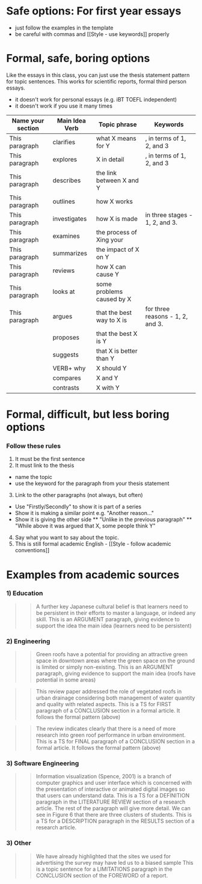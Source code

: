 # Safe options: For first year essays
* just follow the examples in the template
* be careful with commas and [[Style - use keywords]] properly

# Formal, safe, boring options
Like the essays in this class, you can just use the thesis statement pattern for topic sentences. This works for scientific reports, formal third person essays.
* it doesn't work for personal essays (e.g. iBT TOEFL independent)
* it doesn't work if you use it many times

Name your section 		|Main Idea Verb		|Topic phrase				|Keywords
------------------------|-----------------	|-----------------			|------------
This paragraph	 		|clarifies		|what X means for Y				|, in terms of 1, 2, and 3
This paragraph			|explores		|X in detail					|, in terms of 1, 2, and 3
This paragraph			|describes		|the link between X and Y		|
This paragraph	 		|outlines 		|how X works					|
This paragraph			|investigates	|how X is made 					|in three stages - 1, 2, and 3.
This paragraph			|examines		|the process of Xing your		|
This paragraph			|summarizes		|the impact of X on Y			|
This paragraph			|reviews		|how X can cause Y				|
This paragraph			|looks at		|some problems caused by X 		|
This paragraph			|argues			|that the best way to X is 		|for three reasons - 1, 2, and 3.
						|proposes		|that the best X is Y			|
						|suggests		|that X is better than Y 		|
						|VERB+  why		|X should Y						|
						|compares		|X and Y						|
						|contrasts		|X with Y						|

# Formal, difficult, but less boring options
### Follow these rules
1) It must be the first sentence
2) It must link to the thesis
* name the topic
* use the keyword for the paragraph from your thesis statement
3) Link to the other paragraphs (not always, but often)
* Use "Firstly/Secondly" to show it is part of a series
* Show it is making a similar point e.g. "Another reason..."
* Show it is giving the other side
** "Unlike in the previous paragraph"
** "While above it was argued that X, some people think Y"
4) Say what you want to say about the topic.
5) This is still formal academic English - [[Style - follow academic conventions]]

# Examples from academic sources
### 1) Education
>>A further key Japanese cultural belief is that learners need to be persistent in their efforts to master a language, or indeed any skill.
This is an ARGUMENT paragraph, giving evidence to support the idea the main idea (learners need to be persistent)
### 2) Engineering
>>Green roofs have a potential for providing an attractive green space in downtown areas where the green space on the ground is limited or simply non-existing.
This is an ARGUMENT paragraph, giving evidence to support the main idea (roofs have potential in some areas)

>>This review paper addressed the role of vegetated roofs in urban drainage considering both management of water quantity and quality with related aspects.
This is a TS for FIRST paragraph of a CONCLUSION section in a formal article. It follows the formal pattern (above)

>>The review indicates clearly that there is a need of more research into green roof performance in urban environment.
This is a TS for FINAL paragraph of a CONCLUSION section in a formal article. It follows the formal pattern (above)

### 3) Software Engineering
>>Information visualization (Spence, 2001) is a branch of computer graphics and user interface which is concerned with the presentation of interactive or animated digital images so that users can understand data.
This is a TS for a DEFINITION paragraph in the LITERATURE REVIEW section of a research article. The rest of the paragraph will give more detail.
>>We can see in Figure 6 that there are three clusters of students.
This is a TS for a DESCRIPTION paragraph in the RESULTS section of a research article.

### 3) Other
>>We have already highlighted that the sites we used for advertising the survey may have led us to a biased sample
This is a topic sentence for a LIMITATIONS paragraph in the CONCLUSION section of the FOREWORD of a report.






